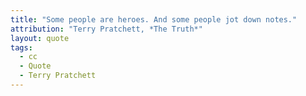 ```yaml
---
title: "Some people are heroes. And some people jot down notes."
attribution: "Terry Pratchett, *The Truth*"
layout: quote
tags:
  - cc
  - Quote
  - Terry Pratchett
---
```

